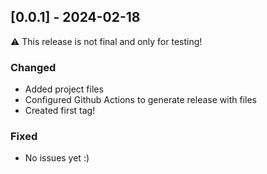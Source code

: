 ## [0.0.1] - 2024-02-18

:warning: This release is not final and only for testing!
### Changed

- Added project files
- Configured Github Actions to generate release with files
- Created first tag!

### Fixed

- No issues yet :)
<!-- - [Issue #122](https://github.com/anton-yurchenko/git-release/issues/122) Latest pre-release always recreated as Draft (*Thanks to [Taylor Becker](https://github.com/tajobe)*) -->

